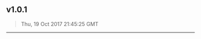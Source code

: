 
## v1.0.1
> Thu, 19 Oct 2017 21:45:25 GMT
--------------------------------------------------------------------------------

